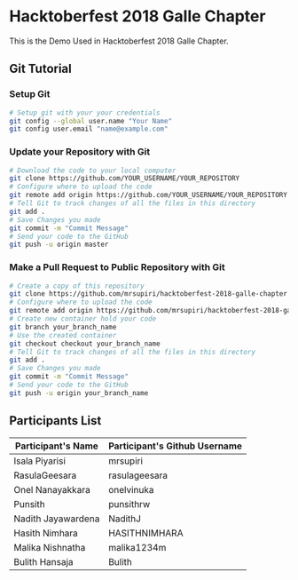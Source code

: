 
# Hacktoberfest 2018 Galle Chapter
This is the Demo Used in Hacktoberfest 2018 Galle Chapter. 

## Git Tutorial
### Setup Git
```bash
# Setup git with your your credentials
git config --global user.name "Your Name"
git config user.email "name@example.com"
```
### Update your Repository with Git
```bash
# Download the code to your local computer
git clone https://github.com/YOUR_USERNAME/YOUR_REPOSITORY
# Configure where to upload the code
git remote add origin https://github.com/YOUR_USERNAME/YOUR_REPOSITORY
# Tell Git to track changes of all the files in this directory
git add .
# Save Changes you made
git commit -m "Commit Message"
# Send your code to the GitHub
git push -u origin master
```

### Make a Pull Request to Public Repository with Git
```bash
# Create a copy of this repository
git clone https://github.com/mrsupiri/hacktoberfest-2018-galle-chapter
# Configure where to upload the code
git remote add origin https://github.com/mrsupiri/hacktoberfest-2018-galle-chapter
# Create new container hold your code
git branch your_branch_name
# Use the created container
git checkout checkout your_branch_name
# Tell Git to track changes of all the files in this directory
git add .
# Save Changes you made
git commit -m "Commit Message"
# Send your code to the GitHub
git push -u origin your_branch_name
```
###

## Participants List
| Participant's Name | Participant's Github Username |
|------------------|-----------------------------|
|Isala Piyarisi|mrsupiri|
|RasulaGeesara|rasulageesara|
|Onel Nanayakkara|onelvinuka|
|Punsith|punsithrw|
|Nadith Jayawardena|NadithJ|
|Hasith Nimhara|HASITHNIMHARA|
|Malika Nishnatha|malika1234m|
|Bulith Hansaja|Bulith|
